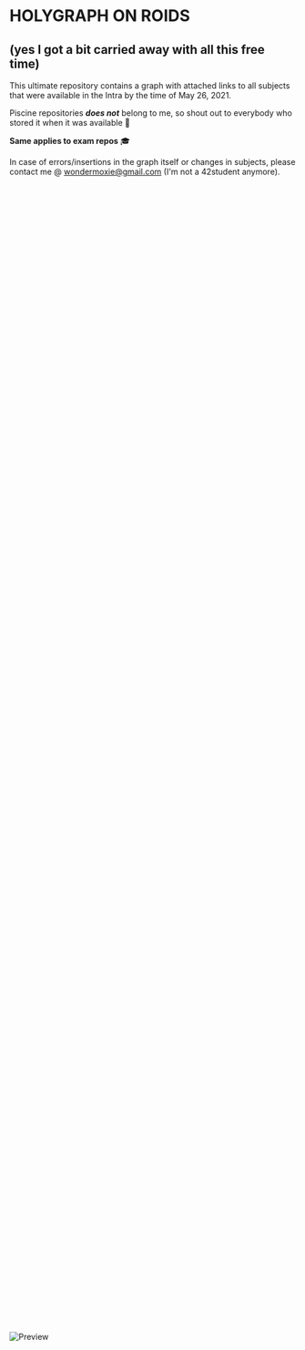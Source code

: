 # HOLYGRAPH ON ROIDS

 (yes I got a bit carried away with all this free time)
-------------------------------------------------------
This ultimate repository contains a graph with attached links to all subjects that were available in the Intra by the time of May 26, 2021.

Piscine repositories ***does not*** belong to me, so shout out to everybody who stored it when it was available 🗿

**Same applies to exam repos** 🎓

In case of errors/insertions in the graph itself or changes in subjects, please contact me @ wondermoxie@gmail.com (I'm not a 42student anymore).

<object data-file="https://drive.google.com/file/d/17Y7OfDbDkEBdIwHcxu-3vZopAY9LvP8K/view?usp=sharing" type="application/pdf" width="1500" height="2000">
    <embed src="">
    <p>Interactive graph (with clickable links) is avalaible here: <a href="https://drive.google.com/file/d/17Y7OfDbDkEBdIwHcxu-3vZopAY9LvP8K/view?usp=sharing">View PDF</a>.</p>
    </embed>
</object>

![Preview](https://user-images.githubusercontent.com/70947106/119823953-0e8ca100-befe-11eb-9db7-51f353a83b9f.png)

